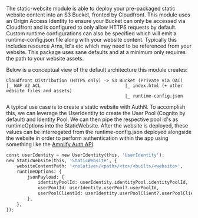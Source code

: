 The static-website module is able to deploy your pre-packaged static website content into an S3 Bucket, fronted by Cloudfront. This module uses an Origin Access Identity to ensure your Bucket can only be accessed via Cloudfront and is configured to only allow HTTPS requests by default. Custom runtime configurations can also be specified which will emit a runtime-config.json file along with your website content. Typically this includes resource Arns, Id's etc which may need to be referenced from your website. This package uses sane defaults and at a minimum only requires the path to your website assets.

Below is a conceptual view of the default architecture this module creates:

```
Cloudfront Distribution (HTTPS only) -> S3 Bucket (Private via OAI)
|_ WAF V2 ACL                                |_ index.html (+ other website files and assets)
                                             |_ runtime-config.json
```

A typical use case is to create a static website with AuthN. To accomplish this, we can leverage the UserIdentity to create the User Pool (Cognito by default) and Identity Pool. We can then pipe the respective pool id's as runtimeOptions into the StaticWebsite. After the website is deployed, these values can be interrogated from the runtime-config.json deployed alongside the website in order to perform authentication within the app using something like the [Amplify Auth API](https://docs.amplify.aws/lib/client-configuration/configuring-amplify-categories/q/platform/js/#authentication-amazon-cognito).

```python
const userIdentity = new UserIdentity(this, 'UserIdentity');
new StaticWebsite(this, 'StaticWebsite', {
    websiteContentPath: '<relative>/<path>/<to>/<built>/<website>',
    runtimeOptions: {
        jsonPayload: {
            identityPoolId: userIdentity.identityPool.identityPoolId,
            userPoolId: userIdentity.userPool?.userPoolId,
            userPoolClientId: userIdentity.userPoolClient?.userPoolClientId,
        },
    },
});
```
